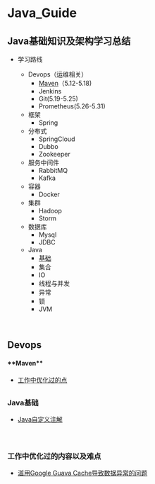 # Java_Guide

## Java基础知识及架构学习总结

- 学习路线

  - Devops（运维相关）
    - [Maven](#1.1)（5.12-5.18)
    - Jenkins
    - Git(5.19-5.25)
    - Prometheus(5.26-5.31)
  - 框架
    - Spring
  - 分布式
    - SpringCloud
    - Dubbo
    - Zookeeper
  - 服务中间件
    - RabbitMQ
    - Kafka
  - 容器
    - Docker
  - 集群
    - Hadoop
    - Storm
  - 数据库
    - Mysql
    - JDBC
  - Java
    - [基础](#8.1)
    - 集合
    - IO
    - 线程与并发
    - 异常
    - 锁
    - JVM

  ​

## Devops

<h4 id="1.1">**Maven**</h4>





- [工作中优化过的点](#10.1)

## <h3 id="8.1">Java基础</h3>

- [Java自定义注解](./Java/Basic/Custom_Annotation.md)

  ​

## <h3 id="10.1">工作中优化过的内容以及难点</h3>

- [滥用Google Guava Cache导致数据异常的问题](./Working/Google_Guava.md)

